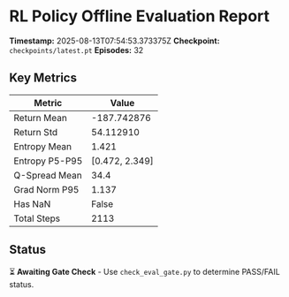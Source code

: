 # RL Policy Offline Evaluation Report

**Timestamp:** 2025-08-13T07:54:53.373375Z
**Checkpoint:** `checkpoints/latest.pt`
**Episodes:** 32

## Key Metrics

| Metric | Value |
|--------|-------|
| Return Mean | -187.742876 |
| Return Std | 54.112910 |
| Entropy Mean | 1.421 |
| Entropy P5-P95 | [0.472, 2.349] |
| Q-Spread Mean | 34.4 |
| Grad Norm P95 | 1.137 |
| Has NaN | False |
| Total Steps | 2113 |

## Status

⏳ **Awaiting Gate Check** - Use `check_eval_gate.py` to determine PASS/FAIL status.
